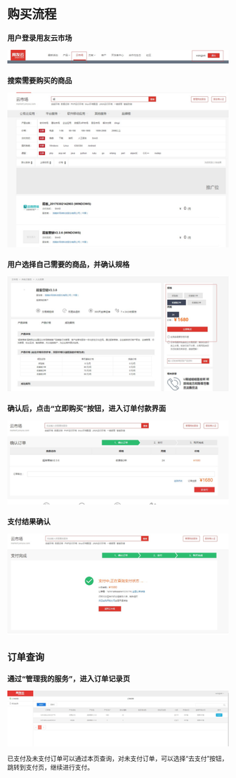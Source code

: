 # 购买流程

### 用户登录用友云市场

![](/articles/yycloud/2-/images/fapiao01.jpg)

### 搜索需要购买的商品

![](/articles/yycloud/2-/images/goumai5.jpg)



###   用户选择自己需要的商品，并确认规格

![](/articles/yycloud/2-/images/goumai1.jpg)

### 确认后，点击“立即购买”按钮，进入订单付款界面

![](/articles/yycloud/2-/images/goumai2.jpg)

### 支付结果确认

![](/articles/yycloud/2-/images/goumai3.jpg)

## 订单查询

### 通过“管理我的服务”，进入订单记录页

![](/articles/yycloud/2-/images/goumai4.jpg)

 已支付及未支付订单可以通过本页查询，对未支付订单，可以选择“去支付”按钮，跳转到支付页，继续进行支付。

